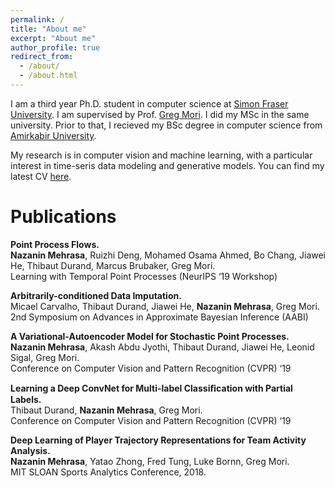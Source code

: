 ```yaml
---
permalink: /
title: "About me"
excerpt: "About me"
author_profile: true
redirect_from: 
  - /about/
  - /about.html
---
```


I am a third year Ph.D. student in computer science at  [Simon Fraser University](https://www.sfu.ca/computing.html). I am supervised by Prof. [Greg Mori](https://www.cs.sfu.ca/~mori/). I did my  MSc in the same university. Prior to that, I recieved my BSc degree in computer science from [Amirkabir University](http://aut.ac.ir/).

My research is in computer vision and machine learning, with a particular interest in time-seris data modeling and generative models. You can find my latest CV [here](cv.pdf). 


Publications
======
**Point Process Flows.** <br/>
**Nazanin Mehrasa**, Ruizhi Deng, Mohamed Osama Ahmed, Bo Chang, Jiawei He, Thibaut Durand, Marcus Brubaker, Greg Mori.<br/>
Learning with Temporal Point Processes (NeurIPS ‘19 Workshop)

**Arbitrarily-conditioned Data Imputation.**<br/>
Micael Carvalho, Thibaut Durand, Jiawei He, **Nazanin Mehrasa**, Greg Mori.<br/>
2nd Symposium on Advances in Approximate Bayesian Inference (AABI)

**A Variational-Autoencoder Model for Stochastic Point Processes.**<br/>
**Nazanin Mehrasa**, Akash Abdu Jyothi, Thibaut Durand, Jiawei He, Leonid Sigal, Greg Mori.<br/>
Conference on Computer Vision and Pattern Recognition (CVPR) ‘19

**Learning a Deep ConvNet for Multi-label Classiﬁcation with Partial Labels.**<br/>
Thibaut Durand, **Nazanin Mehrasa**, Greg Mori.<br/>
Conference on Computer Vision and Pattern Recognition (CVPR) ‘19

**Deep Learning of Player Trajectory Representations for Team Activity Analysis.**<br/>
 **Nazanin Mehrasa**, Yatao Zhong, Fred Tung, Luke Bornn, Greg Mori.<br/>
 MIT SLOAN Sports Analytics Conference, 2018.
